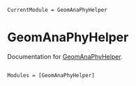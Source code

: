 ```@meta
CurrentModule = GeomAnaPhyHelper
```

# GeomAnaPhyHelper

Documentation for [GeomAnaPhyHelper](https://github.com/exAClior/GeomAnaPhyHelper.jl).

```@index
```

```@autodocs
Modules = [GeomAnaPhyHelper]
```

